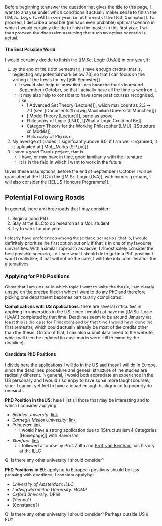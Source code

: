 Before beginning to answer the question that gives the title to this page, I want to analyse under which conditions it actually makes sense to finish the [[M.Sc. Logic (UvA)]] in one year, i.e. at the end of the [[6th Semester]]. To proceed, I describe a possible (perhaps even probable) optimal scenario in which I would certainly decide to finish the master in this first year; I will then proceed the discussion assuming that such an optima scenario is actual.
#### The Best Possible World
I would certainly decide to finish the [[M.Sc. Logic (UvA)]] in one year, if:
1. By the end of the [[5th Semester]], I have enough credits (that is, neglecting any potential mark below 7.0) so that I can focus on the writing of the thesis for my [[6th Semester]]
	- It would also help to know that I can hand the thesis in around September / October, so that I actually have all the time to work on it.
	- It may also help to consider to have some past courses recognised, like 
		- [[Advanced Set Theory (Lecture)]], which may count as $2.3 \mapsto 7.0$ (see [[Documents#Ludwig Maximilian Universität München]])
		- [[Model Theory (Lecture)]], same as above
		- Philosophy of Logic (LMU), [[What a Logic Could not Be]]
		- Category Theory for the Working Philosopher (LMU), [[Structure on Models]]
		- Philosophy of Physics
2. My average of grades is significantly above 8.0, if I am well-organised, it is uploaded at [[MoL_Marks (SIP.py)]]
3. I have a good Thesis project, that is:
	-  I have, or may have in time, good familiarity with the literature
	- It is in the field in which I want to work in the future

Given these assumptions, before the end of September / October I will be graduated at the ILLC in the [[M.Sc. Logic (UvA)]] with honors, perhaps, I will also consider the [[ELLIS Honours Programme]].
## Potential Following Roads
In general, there are three roads that I may consider:
1. Begin a good PhD
2. Stay at the ILLC to do research as a MoL student
3. Try to work for one year

I clearly have preferences among these three scenarios, that is, I would definitely prioritise the first option but only if that is in one of my favourite universities. With a similar approach as above, I almost solely consider the best possible scenario, i.e. I see what I should do to get in a PhD position I would really like; if that will not be the case, I will take into consideration the alternatives.
### Applying for PhD Positions
Given that I am unsure in which topic I want to write the thesis, I am clearly unsure on the precise filed in which i want to do my PhD and therefore picking one department becomes particularly complicated.

**Complications with US Applications**: there are several difficulties in applying in universities in the US, since I would not have my [[M.Sc. Logic (UvA)]] completed by that time. Deadlines seem to be around January (at least this is the case for Princeton) and by that time I would have done the first semester, which could actually already be most of the credits other than the thesis. On top of that, I can also submit data linked to the website, which will then be updated (in case marks were still to come by the deadline).
#### Candidate PhD Positions
I divide here the applications I will do in the US and those I will do in Europe, since the deadlines, procedure and general structure of the studies are radically different. In general, I would both appreciate an experience in the US personally and I would also enjoy to have some more taught courses, since I cannot yet feel to have a broad enough background to properly do research.

**PhD Position in the US**: here I list all those that may be interesting and to which I consider applying:
- _Berkley University_: [link](https://logic.berkeley.edu/admission.html)
- _Carnegie Mellon University_: [link](https://www.cmu.edu/dietrich/philosophy/graduate/phd/index.html)
- _Princeton_: [link](https://philosophy.princeton.edu/graduate/special-programs)
	- I would have a strong application due to [[Structuralism & Categories (Homepage)]] with Halvorson
- _Stanford_: [link](https://bulletin.stanford.edu/programs/PHILO-PHD)
	- I followed a course by Prof. Zalta and [Prof. van Bentham](https://philosophy.stanford.edu/people/johan-van-benthem) has history at the ILLC

Q: Is there any other university I should consider?

**PhD Positions in EU**: applying to European positions should be less pressing with deadlines, I consider applying:
- _University of Amsterdam: ILLC_
- _Ludwig Maximilian University: MCMP_
- _Oxford University_: DPhil
- (Vienna?)
- (Constance?)

Q: Is there any other university I should consider? Perhaps outside US & EU?